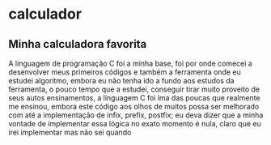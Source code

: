 # calculador
## Minha calculadora favorita
A linguagem de programação C foi a minha base, foi por onde comecei a desenvolver meus primeiros códigos e também a ferramenta onde eu estudei algoritmo, embora eu não tenha ido a fundo aos estudos da ferramenta, o pouco tempo que a estudei, conseguir tirar muito proveito de seus autos ensinamentos, a linguagem C foi ima das poucas que realmente me ensinou, embora este código aos olhos de muitos possa ser melhorado com até a implementação de infix, prefix, postfix; eu deva dizer que a minha vontade de implementar essa lógica no exato momento é nula, claro que eu irei implementar mas não sei quando 
